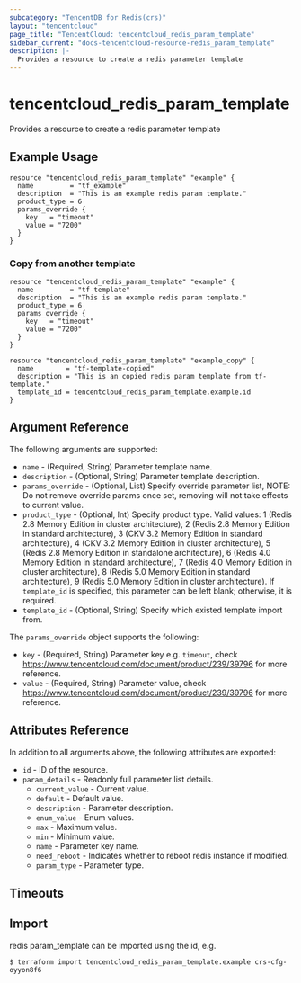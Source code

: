 ```yaml
---
subcategory: "TencentDB for Redis(crs)"
layout: "tencentcloud"
page_title: "TencentCloud: tencentcloud_redis_param_template"
sidebar_current: "docs-tencentcloud-resource-redis_param_template"
description: |-
  Provides a resource to create a redis parameter template
---
```


# tencentcloud_redis_param_template

Provides a resource to create a redis parameter template

## Example Usage

```hcl
resource "tencentcloud_redis_param_template" "example" {
  name         = "tf_example"
  description  = "This is an example redis param template."
  product_type = 6
  params_override {
    key   = "timeout"
    value = "7200"
  }
}
```

### Copy from another template

```hcl
resource "tencentcloud_redis_param_template" "example" {
  name         = "tf-template"
  description  = "This is an example redis param template."
  product_type = 6
  params_override {
    key   = "timeout"
    value = "7200"
  }
}

resource "tencentcloud_redis_param_template" "example_copy" {
  name        = "tf-template-copied"
  description = "This is an copied redis param template from tf-template."
  template_id = tencentcloud_redis_param_template.example.id
}
```

## Argument Reference

The following arguments are supported:

* `name` - (Required, String) Parameter template name.
* `description` - (Optional, String) Parameter template description.
* `params_override` - (Optional, List) Specify override parameter list, NOTE: Do not remove override params once set, removing will not take effects to current value.
* `product_type` - (Optional, Int) Specify product type. Valid values: 1 (Redis 2.8 Memory Edition in cluster architecture), 2 (Redis 2.8 Memory Edition in standard architecture), 3 (CKV 3.2 Memory Edition in standard architecture), 4 (CKV 3.2 Memory Edition in cluster architecture), 5 (Redis 2.8 Memory Edition in standalone architecture), 6 (Redis 4.0 Memory Edition in standard architecture), 7 (Redis 4.0 Memory Edition in cluster architecture), 8 (Redis 5.0 Memory Edition in standard architecture), 9 (Redis 5.0 Memory Edition in cluster architecture). If `template_id` is specified, this parameter can be left blank; otherwise, it is required.
* `template_id` - (Optional, String) Specify which existed template import from.

The `params_override` object supports the following:

* `key` - (Required, String) Parameter key e.g. `timeout`, check https://www.tencentcloud.com/document/product/239/39796 for more reference.
* `value` - (Required, String) Parameter value, check https://www.tencentcloud.com/document/product/239/39796 for more reference.

## Attributes Reference

In addition to all arguments above, the following attributes are exported:

* `id` - ID of the resource.
* `param_details` - Readonly full parameter list details.
  * `current_value` - Current value.
  * `default` - Default value.
  * `description` - Parameter description.
  * `enum_value` - Enum values.
  * `max` - Maximum value.
  * `min` - Minimum value.
  * `name` - Parameter key name.
  * `need_reboot` - Indicates whether to reboot redis instance if modified.
  * `param_type` - Parameter type.


## Timeouts

<no value>


## Import

redis param_template can be imported using the id, e.g.
```
$ terraform import tencentcloud_redis_param_template.example crs-cfg-oyyon8f6
```

